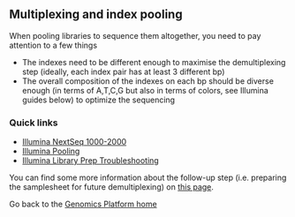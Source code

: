## Multiplexing and index pooling

When pooling libraries to sequence them altogether, you need to pay attention to a few things
* The indexes need to be different enough to maximise the demultiplexing step (ideally, each index pair has at least 3 different bp)
* The overall composition of the indexes on each bp should be diverse enough (in terms of A,T,C,G but also in terms of colors, see Illumina guides below) to optimize the sequencing 

### Quick links
* [Illumina NextSeq 1000-2000](https://knowledge.illumina.com/instrumentation/nextseq-1000-2000/instrumentation-nextseq-1000-2000-reference_material-list/000003339)  
* [Illumina Pooling](https://support-docs.illumina.com/SHARE/IndexAdaptersPooling/Content/SHARE/IndexAdaptersPooling/SequencingChemistry.htm)
* [Illumina Library Prep Troubleshooting](https://knowledge.illumina.com/library-preparation/general/library-preparation-general-troubleshooting-list/000001911)

You can find some more information about the follow-up step (i.e. preparing the samplesheet for future demultiplexing) on [this page](/demux/).
 
Go back to the [Genomics Platform home](https://sundgenomics.github.io)
